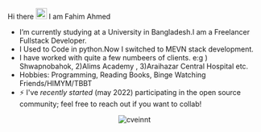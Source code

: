 Hi there <img src="https://media.giphy.com/media/hvRJCLFzcasrR4ia7z/giphy.gif" width="22">
I am Fahim Ahmed

- I’m currently studying at a University in Bangladesh.I am a Freelancer Fullstack Developer.
- I Used to Code in python.Now I switched to MEVN stack development.
- I have worked with quite a few numbeers of clients. e:g ) Shwapnobahok, 2)Alims Academy , 3)Araihazar Central Hospital etc.
- Hobbies: Programming, Reading Books, Binge Watching Friends/HIMYM/TBBT
- ⚡ I've _recently started_ (may 2022) participating in the open source community; feel free to reach out if you want to collab!

<p align="center"> <img src="https://github-readme-stats.vercel.app/api?username=fahimaloy&count_private=true&show_icons=true&hide_border=true&theme=tokyonight" alt="cveinnt" />
